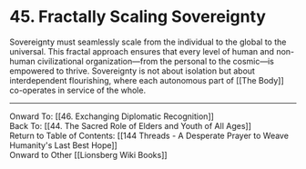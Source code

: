 # 45. Fractally Scaling Sovereignty

Sovereignty must seamlessly scale from the individual to the global to the universal. This fractal approach ensures that every level of human and non-human civilizational organization—from the personal to the cosmic—is empowered to thrive. Sovereignty is not about isolation but about interdependent flourishing, where each autonomous part of [[The Body]] co-operates in service of the whole.

____

Onward To: [[46. Exchanging Diplomatic Recognition]]  
Back To: [[44. The Sacred Role of Elders and Youth of All Ages]]  
Return to Table of Contents: [[144 Threads - A Desperate Prayer to Weave Humanity's Last Best Hope]]  
Onward to Other [[Lionsberg Wiki Books]]  
